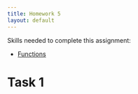 ```yaml
---
title: Homework 5
layout: default
---
```


Skills needed to complete this assignment:

- [Functions](/lecture/functions.html)

# Task 1